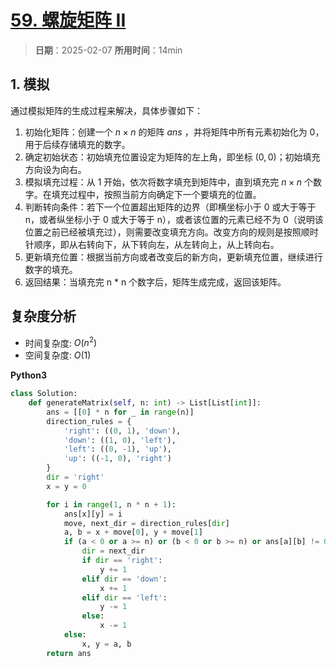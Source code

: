 # [59. 螺旋矩阵 II](https://leetcode.cn/problems/spiral-matrix-ii/description/)

> **日期**：2025-02-07
> **所用时间**：14min

## 1. 模拟

通过模拟矩阵的生成过程来解决，具体步骤如下：

1. 初始化矩阵：创建一个 $n \times n$ 的矩阵 $ans$ ，并将矩阵中所有元素初始化为 0，用于后续存储填充的数字。
2. 确定初始状态：初始填充位置设定为矩阵的左上角，即坐标 $(0, 0)$；初始填充方向设为向右。
3. 模拟填充过程：从 1 开始，依次将数字填充到矩阵中，直到填充完 $n \times n$ 个数字。在填充过程中，按照当前方向确定下一个要填充的位置。
4. 判断转向条件：若下一个位置超出矩阵的边界（即横坐标小于 0 或大于等于 n，或者纵坐标小于 0 或大于等于 n），或者该位置的元素已经不为 0（说明该位置之前已经被填充过），则需要改变填充方向。改变方向的规则是按照顺时针顺序，即从右转向下，从下转向左，从左转向上，从上转向右。
5. 更新填充位置：根据当前方向或者改变后的新方向，更新填充位置，继续进行数字的填充。
6. 返回结果：当填充完 n * n 个数字后，矩阵生成完成，返回该矩阵。

## 复杂度分析

- 时间复杂度: $O(n^2)$
- 空间复杂度: $O(1)$

**Python3**

```python
class Solution:
    def generateMatrix(self, n: int) -> List[List[int]]:
        ans = [[0] * n for _ in range(n)]
        direction_rules = {
            'right': ((0, 1), 'down'),
            'down': ((1, 0), 'left'),
            'left': ((0, -1), 'up'),
            'up': ((-1, 0), 'right')
        }
        dir = 'right'
        x = y = 0

        for i in range(1, n * n + 1):
            ans[x][y] = i
            move, next_dir = direction_rules[dir]
            a, b = x + move[0], y + move[1]
            if (a < 0 or a >= n) or (b < 0 or b >= n) or ans[a][b] != 0:
                dir = next_dir
                if dir == 'right':
                    y += 1
                elif dir == 'down':
                    x += 1
                elif dir == 'left':
                    y -= 1
                else:
                    x -= 1
            else:
                x, y = a, b
        return ans
```